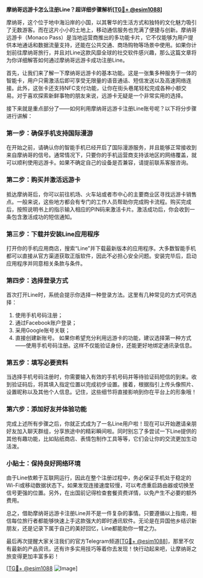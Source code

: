 **摩纳哥远游卡怎么注册Line？超详细步骤解析[[TG💪+ @esim1088](https://t.me/s/esim1088)]**

摩纳哥，这个位于地中海沿岸的小国，以其奢华的生活方式和独特的文化魅力吸引了无数游客。而在这片小小的土地上，移动通信服务也充满了便捷与创新。摩纳哥远游卡（Monaco Pass）是当地运营商推出的多功能卡片，它不仅能够为用户提供本地通话和数据流量支持，还能在公共交通、商场购物等场景中使用。如果你计划前往摩纳哥旅行，并且对Line这款风靡全球的社交软件感兴趣，那么这篇文章将为你详细解答如何通过摩纳哥远游卡成功注册Line。

首先，让我们来了解一下摩纳哥远游卡的基本功能。这是一张集多种服务于一体的智能卡，用户只需激活后即可享受无限量的语音通话、短信发送以及高速网络连接。此外，这张卡还支持NFC支付功能，让你在街头巷尾轻松完成各种小额交易。对于喜欢探索新鲜事物的朋友来说，远游卡无疑是一个非常实用的选择。

接下来就是重点部分了——如何利用摩纳哥远游卡注册Line账号呢？以下将分步骤进行讲解：

### 第一步：确保手机支持国际漫游
在开始之前，请确认你的智能手机已经开启了国际漫游服务，并且能够正常接收到来自摩纳哥的信号。通常情况下，只要你的手机运营商支持该地区的网络覆盖，就可以顺利使用远游卡。如果不确定自己的设备是否兼容，请提前联系客服咨询。

### 第二步：购买并激活远游卡
抵达摩纳哥后，你可以前往机场、火车站或者市中心的主要商业区寻找远游卡销售点。一般来说，这些地方都会有专门的工作人员帮助你完成购卡流程。购买完成后，按照说明书上的指示输入相应的PIN码来激活卡片。激活成功后，你会收到一条包含激活成功的短信通知。

### 第三步：下载并安装Line应用程序
打开你的手机应用商店，搜索“Line”并下载最新版本的应用程序。大多数智能手机都可以直接从官方渠道获取正版软件，因此不必担心安全问题。安装完毕后，启动应用程序并同意相关条款与条件。

### 第四步：选择登录方式
首次打开Line时，系统会提示你选择一种登录方法。这里有几种常见的方式可供选择：
1. 使用手机号码注册；
2. 通过Facebook账户登录；
3. 采用Google账号关联；
4. 直接创建新账号。
如果你希望充分利用远游卡的功能，建议选择第一种方式——使用手机号码注册。这样不仅能验证身份，还能更好地绑定通讯录信息。

### 第五步：填写必要资料
当选择手机号码注册时，你需要输入有效的手机号码并等待验证码短信的到来。收到验证码后，将其填入指定位置以完成初步设置。接着，根据指引上传头像照片、设置昵称以及其他个人信息。记住，这些细节将直接影响到你在平台上的形象哦！

### 第六步：添加好友并体验功能
完成上述所有步骤之后，你就正式成为了一名Line用户啦！现在可以开始邀请亲朋好友加入聊天群组，分享旅途中的精彩瞬间啦。同时别忘了多尝试一下Line提供的其他有趣功能，比如贴纸商店、表情包制作工具等等，它们会让你的交流更加生动活泼。

### 小贴士：保持良好网络环境
由于Line依赖于互联网运行，因此在整个注册过程中，务必保证手机处于稳定的Wi-Fi或移动数据状态下。如果发现连接速度较慢，可以考虑重启路由器或切换至信号更强的位置。另外，在出国前记得检查套餐资费详情，以免产生不必要的额外费用。

总之，借助摩纳哥远游卡注册Line并不是一件复杂的事情。只要遵循以上指南，相信每位旅行者都能够快速上手这款强大的即时通讯软件。无论是在异国他乡结识新朋友，还是记录下属于自己的美好回忆，Line都能助你一臂之力。

最后再次提醒大家关注我们的官方Telegram频道[[TG💪+ @esim1088](https://t.me/s/esim1088)]，那里不仅有最新的产品资讯，还有许多实用技巧等着你去发现！快行动起来吧，让摩纳哥之旅变得更加丰富多彩！

[[TG💪+ @esim1088](https://t.me/s/esim1088) ![Image](https://i.postimg.cc/4NQfJmqS/Snipaste-2025-05-13-00-14-12.png)]